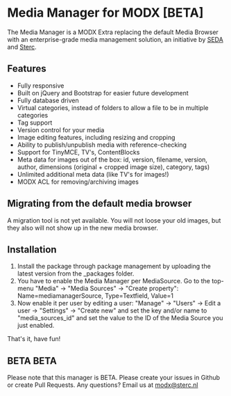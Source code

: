 # Media Manager for MODX [BETA]
The Media Manager is a MODX Extra replacing the default Media Browser with an enterprise-grade media management solution, an initiative by [SEDA](https://seda.digital/) and [Sterc](https://www.sterc.com).

## Features
- Fully responsive
- Built on jQuery and Bootstrap for easier future development
- Fully database driven
- Virtual categories, instead of folders to allow a file to be in multiple categories
- Tag support
- Version control for your media
- Image editing features, including resizing and cropping
- Ability to publish/unpublish media with reference-checking
- Support for TinyMCE, TV's, ContentBlocks
- Meta data for images out of the box: id, version, filename, version, author, dimensions (original + cropped image size), category, tags)
- Unlimited additional meta data (like TV's for images!)
- MODX ACL for removing/archiving images

## Migrating from the default media browser
A migration tool is not yet available. You will not loose your old images, but they also will not show up in the new media browser.

## Installation
1. Install the package through package management by uploading the latest version from the _packages folder.
2. You have to enable the Media Manager per MediaSource. Go to the top-menu "Media" -> "Media Sources" -> "Create property": Name=mediamanagerSource, Type=Textfield, Value=1
3. Now enable it per user by editing a user: "Manage" -> "Users" -> Edit a user -> "Settings" -> "Create new" and set the key and/or name to "media_sources_id" and set the value to the ID of the Media Source you just enabled.

That's it, have fun!

## BETA BETA
Please note that this manager is BETA. Please create your issues in Github or create Pull Requests. Any questions? Email us at modx@sterc.nl

